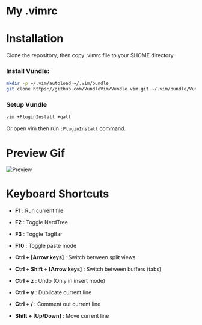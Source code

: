 # My .vimrc

# Installation

Clone the repository, then copy .vimrc file to your $HOME directory.

### Install Vundle:

```bash
mkdir -p ~/.vim/autoload ~/.vim/bundle
git clone https://github.com/VundleVim/Vundle.vim.git ~/.vim/bundle/Vundle.vim
```

### Setup Vundle
```bash
vim +PluginInstall +qall
```

Or open vim then run `:PluginInstall` command.

# Preview Gif

![Preview](http://www.imageupload.co.uk/images/2018/08/14/Peek2018-08-1421-34.gif)

# Keyboard Shortcuts

* **F1**  : Run current file
* **F2**  : Toggle NerdTree
* **F3**  : Toggle TagBar
* **F10** : Toggle paste mode


* **Ctrl + [Arrow keys]**  : Switch between split views
* **Ctrl + Shift + [Arrow keys]**  : Switch between buffers (tabs)
* **Ctrl + z**  : Undo (Only in insert mode)
* **Ctrl + y**  : Duplicate current line
* **Ctrl + /**  : Comment out current line
* **Shift + [Up/Down]**  : Move current line


